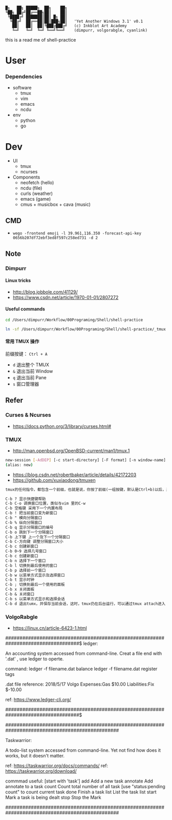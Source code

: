 ```
█╗   ██╗ █████╗  ██╗    ██╗
╚██╗ ██╔╝██╔══██╗██║    ██║
 ╚████╔╝ ███████║██║ █╗ ██║
  ╚██╔╝  ██╔══██║██║███╗██║   'Yet Another Windows 3.1' v0.1
   ██║   ██║  ██║╚███╔███╔╝   (c) Inkblot Art Academy
   ╚═╝   ╚═╝  ╚═╝ ╚══╝╚══╝    (dimpurr, volgorabgle, cyanlink)
```
this is a read me of shell-practice

# User

### Dependencies

* software
	* tmux
	* vim
	* emacs
	* ncdu
* env
	* python
	* go

# Dev

* UI
	* tmux
	* ncurses
* Components
	* neofetch (hello)
	* ncdu (file)
	* curls (weather)
	* emacs (game)
	* cmus + musicbox + cava (music)

## CMD

* `wego -frontend emoji -l 39.961,116.350 -forecast-api-key 0656b207df72ebf3ed8f597c258ed731 -d 2`

## Note

### Dimpurr

#### Linux tricks

* http://blog.jobbole.com/41129/
* https://www.csdn.net/article/1970-01-01/2807272

#### Useful commands

```bash
cd /Users/dimpurr/Workflow/00Programing/Shell/shell-practice

ln -sf /Users/dimpurr/Workflow/00Programing/Shell/shell-practice/_tmux.conf /Users/dimpurr/.tmux.conf
```

#### 常用 TMUX 操作

前缀按键： `Ctrl + A`

* `d` 退出整个 TMUX
* `&` 退出当前 Window
* `q` 退出当前 Pane
* `s` 窗口管理器

## Refer

### Curses & Ncurses

* https://docs.python.org/3/library/curses.html#

### TMUX

* http://man.openbsd.org/OpenBSD-current/man1/tmux.1

```bash
new-session [-AdDEP] [-c start-directory] [-F format] [-n window-name] [-s session-name] [-t group-name] [-x width] [-y height] [shell-command]
(alias: new)


```

* https://blog.csdn.net/robertbaker/article/details/42172203
* https://github.com/xuxiaodong/tmuxen

```markdown
tmux的任何指令，都包含一个前缀，也就是说，你按了前缀(一组按键，默认是Ctrl+b)以后，系统才知道你接下来的指令是发送给tmux的。

C-b ? 显示快捷键帮助
C-b C-o 调换窗口位置，类似与vim 里的C-w
C-b 空格键 采用下一个内置布局
C-b ! 把当前窗口变为新窗口
C-b " 模向分隔窗口
C-b % 纵向分隔窗口
C-b q 显示分隔窗口的编号
C-b o 跳到下一个分隔窗口
C-b 上下键 上一个及下一个分隔窗口
C-b C-方向键 调整分隔窗口大小
C-b c 创建新窗口
C-b 0~9 选择几号窗口
C-b c 创建新窗口
C-b n 选择下一个窗口
C-b l 切换到最后使用的窗口
C-b p 选择前一个窗口
C-b w 以菜单方式显示及选择窗口
C-b t 显示时钟
C-b ; 切换到最后一个使用的面板
C-b x 关闭面板
C-b & 关闭窗口
C-b s 以菜单方式显示和选择会话
C-b d 退出tumx，并保存当前会话，这时，tmux仍在后台运行，可以通过tmux attach进入 到指定的会话
```

### VolgoRabgle


* https://linux.cn/article-6423-1.html

##################################################################################$
ledger:

An accounting system accessed from command-line.
Creat a file end with '.dat' , use ledger to operte.

command:
ledger -f filename.dat balance
ledger -f filename.dat register tags

.dat file reference:
2018/5/17 Volgo
    Expenses:Gas       $10.00
    Liabilities:Fix    $-10.00

ref: https://www.ledger-cli.org/

##################################################################################$


################################################################################################

Taskwarrior:

A todo-list system accessed from command-line.
Yet not find how does it works, but it doesn't matter.

ref: https://taskwarrior.org/docs/commands/
ref: https://taskwarrior.org/download/

commmad useful:
[start with 'task']
add            Add a new task
annotate       Add annotate to a task
count          Count total number of all task [use "status:pending count" to count current task
done           Finish a task
list           List the task list
start          Mark a task is being dealt
stop           Stop the Mark


################################################################################################